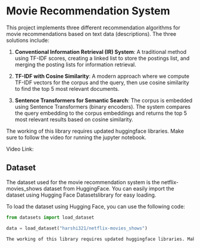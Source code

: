 # Movie Recommendation System

This project implements three different recommendation algorithms for movie recommendations based on text data (descriptions). The three solutions include:

1. **Conventional Information Retrieval (IR) System**: A traditional method using TF-IDF scores, creating a linked list to store the postings list, and merging the posting lists for information retrieval.
   
2. **TF-IDF with Cosine Similarity**: A modern approach where we compute TF-IDF vectors for the corpus and the query, then use cosine similarity to find the top 5 most relevant documents.
   
3. **Sentence Transformers for Semantic Search**: The corpus is embedded using Sentence Transformers (binary encoders). The system compares the query embedding to the corpus embeddings and returns the top 5 most relevant results based on cosine similarity.

The working of this library requires updated huggingface libraries. Make sure to follow the video for running the jupyter notebook.

Video Link: 

## Dataset

The dataset used for the movie recommendation system is the netflix-movies_shows dataset from HuggingFace. You can easily import the dataset using Hugging Face Datasetslibrary for easy loading.

To load the dataset using Hugging Face, you can use the following code:

```python
from datasets import load_dataset

data = load_dataset("harshi321/netflix-movies_shows")

The working of this library requires updated huggingface libraries. Make sure to follow the video for running the jupyter notebook.
